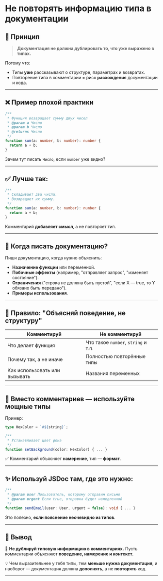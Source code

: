 
# Не повторять информацию типа в документации

## 🎯 Принцип

> **Документация не должна дублировать то, что уже выражено в типах.**

Потому что:

* Типы **уже** рассказывают о структуре, параметрах и возвратах.
* Повторение типа в комментарии = риск **расхождения** документации и кода.

---

## ❌ Пример плохой практики

```ts
/**
 * Функция возвращает сумму двух чисел
 * @param a Число
 * @param b Число
 * @returns Число
 */
function sum(a: number, b: number): number {
  return a + b;
}
```

Зачем тут писать `Число`, если `number` уже видно?

---

## ✅ Лучше так:

```ts
/**
 * Складывает два числа.
 * Возвращает их сумму.
 */
function sum(a: number, b: number): number {
  return a + b;
}
```

Комментарий **добавляет смысл**, а не повторяет тип.

---

## 🔧 Когда писать документацию?

Пиши документацию, когда нужно объяснить:

* **Назначение функции** или переменной.
* **Побочные эффекты** (например, "отправляет запрос", "изменяет состояние").
* **Ограничения** ("строка не должна быть пустой", "если X — true, то Y обязано быть передано").
* **Примеры использования**.

---

## 📌 Правило: "Объясняй поведение, не структуру"

| Комментируй                   | Не комментируй                      |
| ----------------------------- | ----------------------------------- |
| Что делает функция            | Что такое `number`, `string` и т.п. |
| Почему так, а не иначе        | Полностью повторённые типы          |
| Как использовать или вызывать | Названия переменных                 |

---

## 🤖 Вместо комментариев — используйте мощные типы

Пример:

```ts
type HexColor = `#${string}`;

/**
 * Устанавливает цвет фона
 */
function setBackground(color: HexColor) { ... }
```

✅ Комментарий объясняет **намерение**, тип — **формат**.

---

## ✨ Используй JSDoc там, где это нужно:

```ts
/**
 * @param user Пользователь, которому отправим письмо
 * @param urgent Если true, отправка будет немедленной
 */
function sendEmail(user: User, urgent = false): void { ... }
```

Это полезно, **если пояснение неочевидно из типов**.

---

## 🧠 Вывод

📌 **Не дублируй типовую информацию в комментариях.** Пусть комментарии объясняют **поведение, намерение и контекст**.

💡 Чем выразительнее у тебя типы, тем **меньше нужна документация**, и наоборот — документация должна **дополнять**, а не **повторять** код.

---
